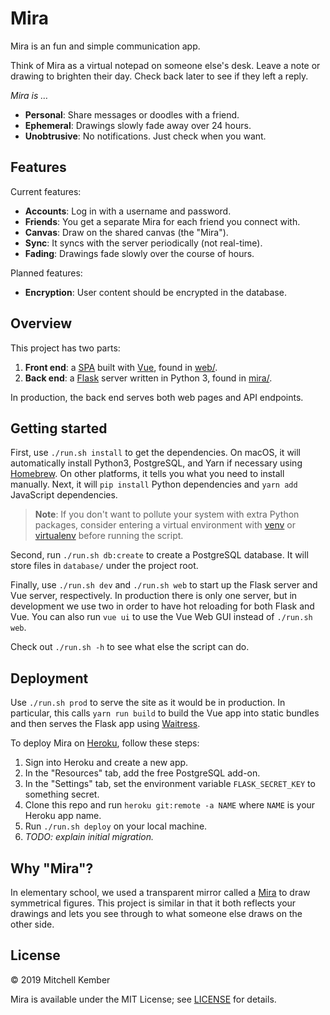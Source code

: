 # Mira

Mira is an fun and simple communication app.

Think of Mira as a virtual notepad on someone else's desk. Leave a note or drawing to brighten their day. Check back later to see if they left a reply.

_Mira is …_

- **Personal**: Share messages or doodles with a friend.
- **Ephemeral**: Drawings slowly fade away over 24 hours.
- **Unobtrusive**: No notifications. Just check when you want.

## Features

Current features:

- **Accounts**: Log in with a username and password.
- **Friends**: You get a separate Mira for each friend you connect with.
- **Canvas**: Draw on the shared canvas (the "Mira").
- **Sync**: It syncs with the server periodically (not real-time).
- **Fading**: Drawings fade slowly over the course of hours.

Planned features:

- **Encryption**: User content should be encrypted in the database.

## Overview

This project has two parts:

1. **Front end**: a [SPA][] built with [Vue][], found in [web/](web).
2. **Back end**: a [Flask][] server written in Python 3, found in [mira/](mira).

In production, the back end serves both web pages and API endpoints.

## Getting started

First, use `./run.sh install` to get the dependencies. On macOS, it will automatically install Python3, PostgreSQL, and Yarn if necessary using [Homebrew][]. On other platforms, it tells you what you need to install manually. Next, it will `pip install` Python dependencies and `yarn add` JavaScript dependencies.

> **Note**: If you don't want to pollute your system with extra Python packages, consider entering a virtual environment with [venv][] or [virtualenv][] before running the script.

Second, run `./run.sh db:create` to create a PostgreSQL database. It will store files in `database/` under the project root.

Finally, use `./run.sh dev` and `./run.sh web` to start up the Flask server and Vue server, respectively. In production there is only one server, but in development we use two in order to have hot reloading for both Flask and Vue. You can also run `vue ui` to use the Vue Web GUI instead of `./run.sh web`.

Check out `./run.sh -h` to see what else the script can do.

## Deployment

Use `./run.sh prod` to serve the site as it would be in production. In particular, this calls `yarn run build` to build the Vue app into static bundles and then serves the Flask app using [Waitress][].

To deploy Mira on [Heroku][], follow these steps:

1. Sign into Heroku and create a new app.
2. In the "Resources" tab, add the free PostgreSQL add-on.
3. In the "Settings" tab, set the environment variable `FLASK_SECRET_KEY` to something secret.
4. Clone this repo and run `heroku git:remote -a NAME` where `NAME` is your Heroku app name.
5. Run `./run.sh deploy` on your local machine.
6. _TODO: explain initial migration._

## Why "Mira"?

In elementary school, we used a transparent mirror called a [Mira][] to draw symmetrical figures. This project is similar in that it both reflects your drawings and lets you see through to what someone else draws on the other side.

## License

© 2019 Mitchell Kember

Mira is available under the MIT License; see [LICENSE](LICENSE.md) for details.

[Flask]: http://flask.pocoo.org
[Heroku]: https://heroku.com
[Homebrew]: https://brew.sh
[Mira]: https://www.mrlondonsclass.com/mira.html
[SPA]: https://en.wikipedia.org/wiki/Single-page_application
[Vue]: https://vuejs.org
[Waitress]: https://docs.pylonsproject.org/projects/waitress/en/stable/
[venv]: https://docs.python.org/3/library/venv.html
[virtualenv]: https://virtualenv.pypa.io/en/latest/userguide/
